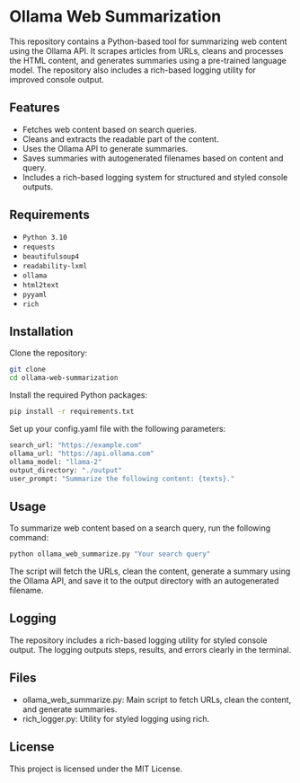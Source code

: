 # Ollama Web Summarization

This repository contains a Python-based tool for summarizing web content using the Ollama API. It scrapes articles from URLs, cleans and processes the HTML content, and generates summaries using a pre-trained language model. The repository also includes a rich-based logging utility for improved console output.

## Features

- Fetches web content based on search queries.
- Cleans and extracts the readable part of the content.
- Uses the Ollama API to generate summaries.
- Saves summaries with autogenerated filenames based on content and query.
- Includes a rich-based logging system for structured and styled console outputs.

## Requirements

- `Python 3.10`
- `requests`
- `beautifulsoup4`
- `readability-lxml`
- `ollama`
- `html2text`
- `pyyaml`
- `rich`

## Installation

Clone the repository:

```bash
git clone
cd ollama-web-summarization
```
Install the required Python packages:
```bash
pip install -r requirements.txt
```
Set up your config.yaml file with the following parameters:
```bash
search_url: "https://example.com"
ollama_url: "https://api.ollama.com"
ollama_model: "llama-2"
output_directory: "./output"
user_prompt: "Summarize the following content: {texts}."
```
## Usage

To summarize web content based on a search query, run the following command:
```bash
python ollama_web_summarize.py "Your search query"
```
The script will fetch the URLs, clean the content, generate a summary using the Ollama API, and save it to the output directory with an autogenerated filename.

## Logging
The repository includes a rich-based logging utility for styled console output. The logging outputs steps, results, and errors clearly in the terminal.

## Files
- ollama_web_summarize.py: Main script to fetch URLs, clean the content, and generate summaries.
- rich_logger.py: Utility for styled logging using rich.

## License
This project is licensed under the MIT License.


